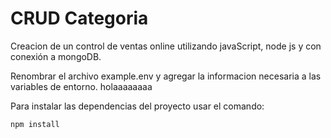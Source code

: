 # CRUD Categoria
Creacion de un control de ventas online utilizando javaScript, node js y con conexión a mongoDB.

Renombrar el archivo example.env y agregar la informacion necesaria a las variables de entorno.
holaaaaaaaa

Para instalar las dependencias del proyecto usar el comando:

```
npm install
```